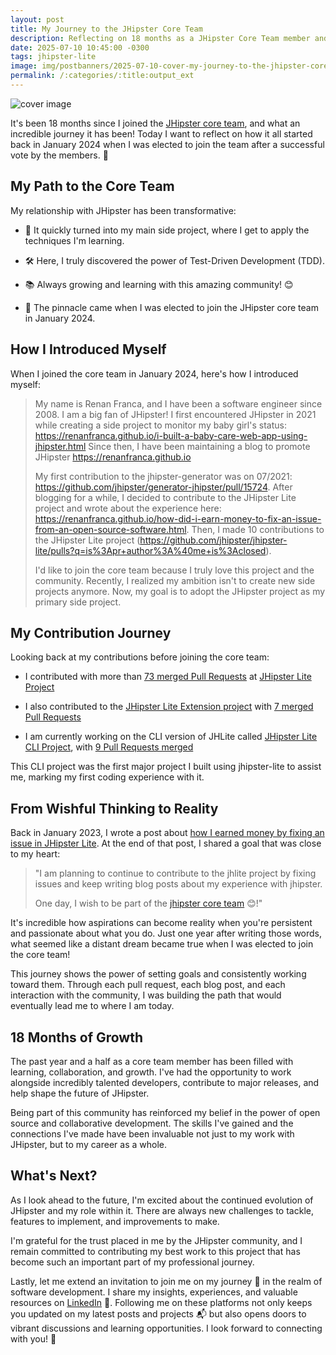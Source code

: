 ```yaml
---
layout: post
title: My Journey to the JHipster Core Team
description: Reflecting on 18 months as a JHipster Core Team member and how my journey began in January 2024
date: 2025-07-10 10:45:00 -0300
tags: jhipster-lite
image: img/postbanners/2025-07-10-cover-my-journey-to-the-jhipster-core-team.jpg
permalink: /:categories/:title:output_ext
---
```


![cover image](https://renanfranca.github.io/img/postbanners/2025-07-10-cover-my-journey-to-the-jhipster-core-team.jpg)

It's been 18 months since I joined the [JHipster core team](https://www.jhipster.tech/team/), and what an incredible journey it has been! Today I want to reflect on how it all started back in January 2024 when I was elected to join the team after a successful vote by the members. 🎉

## My Path to the Core Team

My relationship with JHipster has been transformative:

- 🚀 It quickly turned into my main side project, where I get to apply the techniques I'm learning.

- 🛠️ Here, I truly discovered the power of Test-Driven Development (TDD).

- 📚 Always growing and learning with this amazing community! 😊

- 🎉 The pinnacle came when I was elected to join the JHipster core team in January 2024.

## How I Introduced Myself

When I joined the core team in January 2024, here's how I introduced myself:

> My name is Renan Franca, and I have been a software engineer since 2008. I am a big fan of JHipster! I first encountered JHipster in 2021 while creating a side project to monitor my baby girl's status: https://renanfranca.github.io/i-built-a-baby-care-web-app-using-jhipster.html Since then, I have been maintaining a blog to promote JHipster https://renanfranca.github.io
>
> My first contribution to the jhipster-generator was on 07/2021: https://github.com/jhipster/generator-jhipster/pull/15724. After blogging for a while, I decided to contribute to the JHipster Lite project and wrote about the experience here: https://renanfranca.github.io/how-did-i-earn-money-to-fix-an-issue-from-an-open-source-software.html. Then, I made 10 contributions to the JHipster Lite project (https://github.com/jhipster/jhipster-lite/pulls?q=is%3Apr+author%3A%40me+is%3Aclosed).
>
> I'd like to join the core team because I truly love this project and the community. Recently, I realized my ambition isn't to create new side projects anymore. Now, my goal is to adopt the JHipster project as my primary side project.

## My Contribution Journey

Looking back at my contributions before joining the core team:

- I contributed with more than [73 merged Pull Requests](https://github.com/jhipster/jhipster-lite/pulls?q=is%3Apr+author%3Arenanfranca+is%3Amerged+) at [JHipster Lite Project](https://github.com/jhipster/jhipster-lite)

- I also contributed to the [JHipster Lite Extension project](https://github.com/jhipster/jhipster-lite-extension) with [7 merged Pull Requests](https://github.com/jhipster/jhipster-lite-extension/pulls?q=is%3Apr+author%3Arenanfranca+is%3Amerged+)

- I am currently working on the CLI version of JHLite called [JHipster Lite CLI Project](https://github.com/jhipster/jhipster-lite-cli), with [9 Pull Requests merged](https://github.com/jhipster/jhipster-lite-cli/pulls?q=is%3Apr+author%3Arenanfranca+is%3Amerged+)

This CLI project was the first major project I built using jhipster-lite to assist me, marking my first coding experience with it.

## From Wishful Thinking to Reality

Back in January 2023, I wrote a post about [how I earned money by fixing an issue in JHipster Lite](https://renanfranca.github.io/how-did-i-earn-money-to-fix-an-issue-from-an-open-source-software.html). At the end of that post, I shared a goal that was close to my heart:

> "I am planning to continue to contribute to the jhlite project by fixing issues and keep writing blog posts about my experience with jhipster.
>
> One day, I wish to be part of the [jhipster core team](https://www.jhipster.tech/team/) 😊!"

It's incredible how aspirations can become reality when you're persistent and passionate about what you do. Just one year after writing those words, what seemed like a distant dream became true when I was elected to join the core team! 

This journey shows the power of setting goals and consistently working toward them. Through each pull request, each blog post, and each interaction with the community, I was building the path that would eventually lead me to where I am today.

## 18 Months of Growth

The past year and a half as a core team member has been filled with learning, collaboration, and growth. I've had the opportunity to work alongside incredibly talented developers, contribute to major releases, and help shape the future of JHipster.

Being part of this community has reinforced my belief in the power of open source and collaborative development. The skills I've gained and the connections I've made have been invaluable not just to my work with JHipster, but to my career as a whole.

## What's Next?

As I look ahead to the future, I'm excited about the continued evolution of JHipster and my role within it. There are always new challenges to tackle, features to implement, and improvements to make.

I'm grateful for the trust placed in me by the JHipster community, and I remain committed to contributing my best work to this project that has become such an important part of my professional journey.

Lastly, let me extend an invitation to join me on my journey 🚀 in the realm of software development. I share my insights, experiences, and valuable resources on [LinkedIn](https://www.linkedin.com/in/renan-af) 📎. Following me on these platforms not only keeps you updated on my latest posts and projects 📬 but also opens doors to vibrant discussions and learning opportunities. I look forward to connecting with you! 💼
